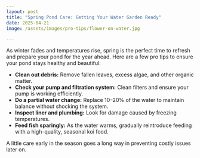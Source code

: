```yaml
---
layout: post
title: "Spring Pond Care: Getting Your Water Garden Ready"
date: 2025-04-21
image: /assets/images/pro-tips/flower-on-water.jpg

---
```


As winter fades and temperatures rise, spring is the perfect time to refresh and prepare your pond for the year ahead. Here are a few pro tips to ensure your pond stays healthy and beautiful:

- **Clean out debris:** Remove fallen leaves, excess algae, and other organic matter.
- **Check your pump and filtration system:** Clean filters and ensure your pump is working efficiently.
- **Do a partial water change:** Replace 10–20% of the water to maintain balance without shocking the system.
- **Inspect liner and plumbing:** Look for damage caused by freezing temperatures.
- **Feed fish sparingly:** As the water warms, gradually reintroduce feeding with a high-quality, seasonal koi food.

A little care early in the season goes a long way in preventing costly issues later on.
